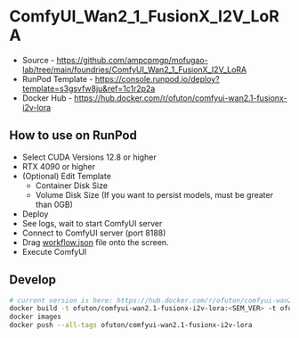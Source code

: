 # ComfyUI_Wan2_1_FusionX_I2V_LoRA

- Source - <https://github.com/ampcpmgp/mofugao-lab/tree/main/foundries/ComfyUI_Wan2_1_FusionX_I2V_LoRA>
- RunPod Template - <https://console.runpod.io/deploy?template=s3gsvfw8ju&ref=1c1r2p2a>
- Docker Hub - <https://hub.docker.com/r/ofuton/comfyui-wan2.1-fusionx-i2v-lora>

## How to use on RunPod

- Select CUDA Versions 12.8 or higher
- RTX 4090 or higher
- (Optional) Edit Template
  - Container Disk Size
  - Volume Disk Size (If you want to persist models, must be greater than 0GB)
- Deploy
- See logs, wait to start ComfyUI server
- Connect to ComfyUI server (port 8188)
- Drag [workflow.json](https://raw.githubusercontent.com/ampcpmgp/mofugao-lab/refs/heads/main/foundries/ComfyUI_Wan2_1_FusionX_I2V_LoRA/workflow.json) file onto the screen.
- Execute ComfyUI

## Develop

```bash
# current version is here: https://hub.docker.com/r/ofuton/comfyui-wan2.1-fusionx-i2v-lora/tags
docker build -t ofuton/comfyui-wan2.1-fusionx-i2v-lora:<SEM_VER> -t ofuton/comfyui-wan2.1-fusionx-i2v-lora:latest .
docker images
docker push --all-tags ofuton/comfyui-wan2.1-fusionx-i2v-lora
```
